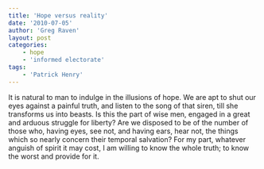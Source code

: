 ```yaml
---
title: 'Hope versus reality'
date: '2010-07-05'
author: 'Greg Raven'
layout: post
categories:
    - hope
    - 'informed electorate'
tags:
    - 'Patrick Henry'
---
```


It is natural to man to indulge in the illusions of hope. We are apt to shut our eyes against a painful truth, and listen to the song of that siren, till she transforms us into beasts. Is this the part of wise men, engaged in a great and arduous struggle for liberty? Are we disposed to be of the number of those who, having eyes, see not, and having ears, hear not, the things which so nearly concern their temporal salvation? For my part, whatever anguish of spirit it may cost, I am willing to know the whole truth; to know the worst and provide for it.